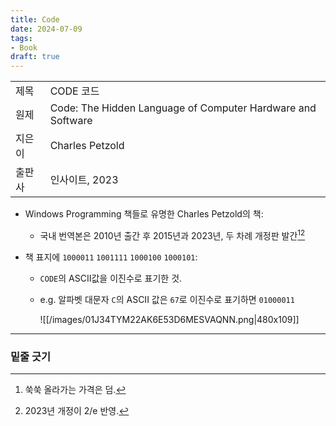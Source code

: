 ```yaml
---
title: Code
date: 2024-07-09
tags:
- Book
draft: true
---
```


| | |
| --- | --- |
| 제목 | CODE 코드 |
| 원제 | Code: The Hidden Language of Computer Hardware and Software |
| 지은이 | Charles Petzold | 
| 출판사  | 인사이트, 2023 |

- Windows Programming 책들로 유명한 Charles Petzold의 책:
    - 국내 번역본은 2010년 출간 후 2015년과 2023년, 두 차례 개정판 발간[^1][^2]

- 책 표지에 `1000011` `1001111` `1000100` `1000101`:
    - `CODE`의 ASCII값을 이진수로 표기한 것.
    - e.g. 알파벳 대문자 `C`의 ASCII 값은 `67`로 이진수로 표기하면 `‌01000011`
    
        ![[/images/01J34TYM22AK6E53D6MESVAQNN.png|480x109]]


[^1]: 쑥쑥 올라가는 가격은 덤.
[^2]: 2023년 개정이 2/e 반영.


---
### 밑줄 긋기

